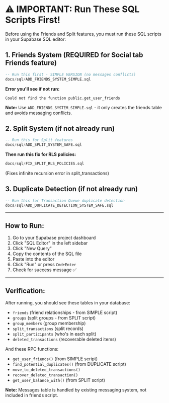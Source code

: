 # ⚠️ IMPORTANT: Run These SQL Scripts First!

Before using the Friends and Split features, you must run these SQL scripts in your Supabase SQL editor:

## 1. Friends System (REQUIRED for Social tab Friends feature)
```sql
-- Run this first - SIMPLE VERSION (no messages conflicts)
docs/sql/ADD_FRIENDS_SYSTEM_SIMPLE.sql
```

**Error you'll see if not run:**
```
Could not find the function public.get_user_friends
```

**Note:** Use `ADD_FRIENDS_SYSTEM_SIMPLE.sql` - it only creates the friends table and avoids messaging conflicts.

## 2. Split System (if not already run)
```sql
-- Run this for Split features
docs/sql/ADD_SPLIT_SYSTEM_SAFE.sql
```

**Then run this fix for RLS policies:**
```sql
docs/sql/FIX_SPLIT_RLS_POLICIES.sql
```
(Fixes infinite recursion error in split_transactions)

## 3. Duplicate Detection (if not already run)
```sql
-- Run this for Transaction Queue duplicate detection
docs/sql/ADD_DUPLICATE_DETECTION_SYSTEM_SAFE.sql
```

---

## How to Run:
1. Go to your Supabase project dashboard
2. Click "SQL Editor" in the left sidebar
3. Click "New Query"
4. Copy the contents of the SQL file
5. Paste into the editor
6. Click "Run" or press `Cmd+Enter`
7. Check for success message ✅

---

## Verification:
After running, you should see these tables in your database:
- `friends` (friend relationships - from SIMPLE script)
- `groups` (split groups - from SPLIT script)
- `group_members` (group membership)
- `split_transactions` (split records)
- `split_participants` (who's in each split)
- `deleted_transactions` (recoverable deleted items)

And these RPC functions:
- `get_user_friends()` (from SIMPLE script)
- `find_potential_duplicates()` (from DUPLICATE script)
- `move_to_deleted_transactions()`
- `recover_deleted_transaction()`
- `get_user_balance_with()` (from SPLIT script)

**Note:** Messages table is handled by existing messaging system, not included in friends script.

